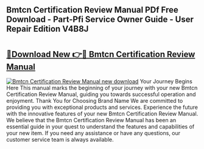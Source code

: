## Bmtcn Certification Review Manual PDf Free Download - Part-Pfi Service Owner Guide - User Repair Edition V4B8J

# <h2><a href="http://bc14699.oget.top/?id=Bmtcn+Certification+Review+Manual">🔗Download New 👉🔴 Bmtcn Certification Review Manual</a></h2>

[![Bmtcn Certification Review Manual new download](https://i.imgur.com/5g1atiW.png)](http://bc14699.oget.top/?id=Bmtcn+Certification+Review+Manual)
Your Journey Begins Here This manual marks the beginning of your journey with your new Bmtcn Certification Review Manual, guiding you towards successful operation and enjoyment. Thank You for Choosing Brand Name We are committed to providing you with exceptional products and services. Experience the future with the innovative features of your new Bmtcn Certification Review Manual. We believe that the Bmtcn Certification Review Manual has been an essential guide in your quest to understand the features and capabilities of your new item. If you need any assistance or have any questions, our customer service team is always available.
